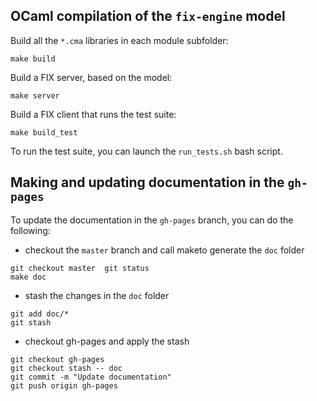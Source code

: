 ## OCaml compilation of the `fix-engine` model 

Build all the `*.cma` libraries in each module subfolder:

```
make build
```

Build a FIX server, based on the model:

```
make server
```

Build a FIX client that runs the test suite:

```
make build_test
```

To run the test suite, you can launch the `run_tests.sh` bash script.

## Making and updating documentation in the `gh-pages`

To update the documentation in the `gh-pages` branch, you can do the following:

- checkout the `master` branch and call maketo generate the `doc` folder
 
 ```
 git checkout master  git status
 make doc
 ```

- stash the changes in the `doc` folder

```
git add doc/*
git stash
```

- checkout gh-pages and apply the stash    

```
git checkout gh-pages 
git checkout stash -- doc
git commit -m "Update documentation"
git push origin gh-pages
```
